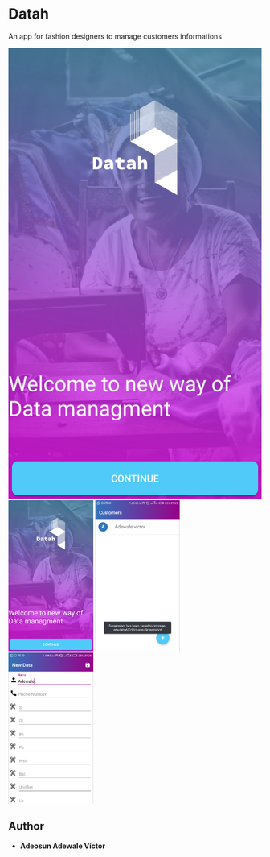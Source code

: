 # Datah
An app for fashion designers to manage customers informations

![](Screenshot/screenshot1.png)
<img src= "screenshot/Screenshot1.png" height = "300" >
<img src= "screenshot/Screenshot2.png" height = "300" >
<img src= "screenshot/Screenshot3.png" height = "300" >

## Author

* **Adeosun Adewale Victor**
